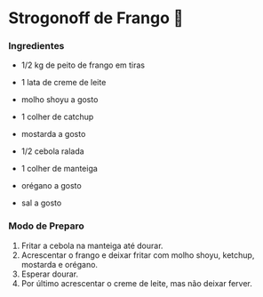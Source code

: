 # Strogonoff de Frango :chicken:

### Ingredientes

- 1/2 kg de peito de frango em tiras

- 1 lata de creme de leite
- molho shoyu a gosto
- 1 colher de catchup
- mostarda a gosto
- 1/2 cebola ralada 
- 1 colher de manteiga
- orégano a gosto
- sal a gosto

### Modo de Preparo

1. Fritar a cebola na manteiga até dourar.
2. Acrescentar o frango e deixar fritar com molho shoyu, ketchup, mostarda e orégano.
3. Esperar dourar.
4. Por último acrescentar o creme de leite, mas não deixar ferver.

